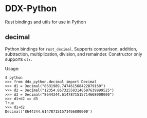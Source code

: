 # DDX-Python
Rust bindings and utils for use in Python

## decimal
Python bindings for `rust_decimal`. Supports comparison, addition, subtraction, multiplication, division, and remainder. Constructor only supports `str`.

Usage:
```
$ python
>>> from ddx_python.decimal import Decimal
>>> d1 = Decimal("8631989.747461568422879160")
>>> d2 = Decimal("12354.867325583148587639999525")
>>> d3 = Decimal("8644344.6147871515714668000000")
>>> d1+d2 == d3
True
>>> d1+d2
Decimal('8644344.614787151571466800000')
```

